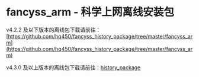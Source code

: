 # fancyss_arm - 科学上网离线安装包
v4.2.2 及以下版本的离线包下载请前往：[https://github.com/hq450/fancyss_history_package/tree/master/fancyss_arm](https://github.com/hq450/fancyss_history_package/tree/master/fancyss_arm)

v4.3.0 及以上版本的离线包下载请前往：[history_package](../history_package)
